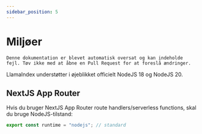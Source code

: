 ```yaml
---
sidebar_position: 5
---
```


# Miljøer

`Denne dokumentation er blevet automatisk oversat og kan indeholde fejl. Tøv ikke med at åbne en Pull Request for at foreslå ændringer.`

LlamaIndex understøtter i øjeblikket officielt NodeJS 18 og NodeJS 20.

## NextJS App Router

Hvis du bruger NextJS App Router route handlers/serverless functions, skal du bruge NodeJS-tilstand:

```js
export const runtime = "nodejs"; // standard
```
